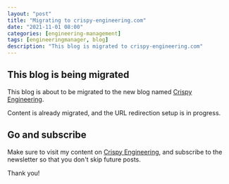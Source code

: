 ```yaml
---
layout: "post"
title: "Migrating to crispy-engineering.com"
date: "2021-11-01 08:00"
categories: [engineering-management]
tags: [engineeringmanager, blog]
description: "This blog is migrated to crispy-engineering.com"
---
```


## This blog is being migrated

This blog is about to be migrated to the new blog named [Crispy Engineering](https://www.crispy-engineering.com).

Content is already migrated, and the URL redirection setup is in progress.

## Go and subscribe

Make sure to visit my content on [Crispy Engineering](https://www.crispy-engineering.com), and subscribe to the newsletter so that you don't skip future posts. 

Thank you!